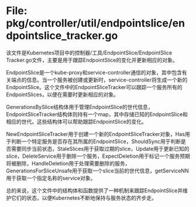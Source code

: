 # File: pkg/controller/util/endpointslice/endpointslice_tracker.go

该文件是Kubernetes项目中的控制器/工具/EndpointSlice/EndpointSlice Tracker.go文件，主要是用于跟踪EndpointSlice的变化并更新相应的对象。

EndpointSlice是一个kube-proxy和service-controller通信的对象，其中包含有关端点的信息。当一个服务被创建或更新时，service-controller将生成一个新的EndpointSlice。这个文件中的EndpointSliceTracker可以跟踪一个服务所有的EndpointSlices，以便在需要时更新相应的对象。

GenerationsBySlice结构体用于管理EndpointSlice的世代信息，EndpointSliceTracker结构体则持有一个map，其中存储已知的EndpointSlice和相应的世代。这些结构体可以帮助跟踪EndpointSlice的变化。

NewEndpointSliceTracker用于创建一个新的EndpointSliceTracker对象，Has用于判断一个特定服务是否存在其所属的EndpointSlice，ShouldSync用于判断是否需要同步当前状态，StaleSlices用于获取过期的slice，Update用于更新已知的slice，DeleteService用于删除一个服务，ExpectDeletion用于标记一个服务预期将被删除，HandleDeletion用于处理需要删除的服务，GenerationsForSliceUnsafe用于获取一个slice当前的世代信息，getServiceNN用于获取一个指定名称的service对象。

总的来说，这个文件中的结构体和函数提供了一种机制来跟踪EndpointSlice并维护它们的状态，以便Kubernetes不断地保持与服务状态的齐步走。

